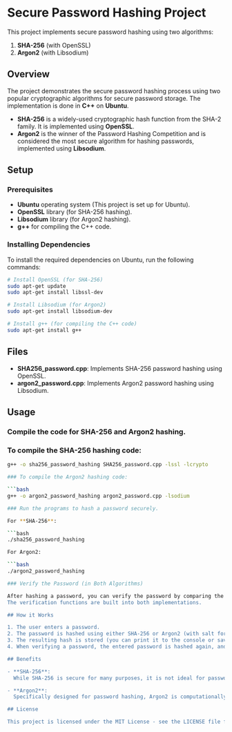 # Secure Password Hashing Project

This project implements secure password hashing using two algorithms:

1. **SHA-256** (with OpenSSL)
2. **Argon2** (with Libsodium)

## Overview

The project demonstrates the secure password hashing process using two popular cryptographic algorithms for secure password storage. The implementation is done in **C++** on **Ubuntu**.

- **SHA-256** is a widely-used cryptographic hash function from the SHA-2 family. It is implemented using **OpenSSL**.
- **Argon2** is the winner of the Password Hashing Competition and is considered the most secure algorithm for hashing passwords, implemented using **Libsodium**.

## Setup

### Prerequisites

- **Ubuntu** operating system (This project is set up for Ubuntu).
- **OpenSSL** library (for SHA-256 hashing).
- **Libsodium** library (for Argon2 hashing).
- **g++** for compiling the C++ code.

### Installing Dependencies

To install the required dependencies on Ubuntu, run the following commands:

```bash
# Install OpenSSL (for SHA-256)
sudo apt-get update
sudo apt-get install libssl-dev

# Install Libsodium (for Argon2)
sudo apt-get install libsodium-dev

# Install g++ (for compiling the C++ code)
sudo apt-get install g++
```

## Files

- **SHA256_password.cpp**: Implements SHA-256 password hashing using OpenSSL.
- **argon2_password.cpp**: Implements Argon2 password hashing using Libsodium.

## Usage

### Compile the code for SHA-256 and Argon2 hashing.

### To compile the **SHA-256 hashing code**:

````bash
g++ -o sha256_password_hashing SHA256_password.cpp -lssl -lcrypto

### To compile the Argon2 hashing code:

```bash
g++ -o argon2_password_hashing argon2_password.cpp -lsodium

### Run the programs to hash a password securely.

For **SHA-256**:

```bash
./sha256_password_hashing

For Argon2:

```bash
./argon2_password_hashing

### Verify the Password (in Both Algorithms)

After hashing a password, you can verify the password by comparing the entered password's hash with the stored hash.
The verification functions are built into both implementations.

## How it Works

1. The user enters a password.
2. The password is hashed using either SHA-256 or Argon2 (with salt for both).
3. The resulting hash is stored (you can print it to the console or save it to a file).
4. When verifying a password, the entered password is hashed again, and the hashes are compared.

## Benefits

- **SHA-256**:
  While SHA-256 is secure for many purposes, it is not ideal for password hashing due to its speed, which makes it vulnerable to brute-force attacks.

- **Argon2**:
  Specifically designed for password hashing, Argon2 is computationally intensive and resistant to GPU-based attacks, making it a more secure choice for password storage.

## License

This project is licensed under the MIT License - see the LICENSE file for details.

````
